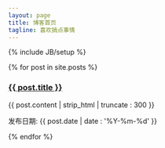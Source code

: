 ```yaml
---
layout: page
title: 博客首页
tagline: 喜欢搞点事情
---
```

{% include JB/setup %}




{% for post in site.posts %}
<div id="article" class="well">
	<div id="article-header">
			<h3><a href="{{post.url}}">{{ post.title }}</a></h3>
		</div>
		<div id="content">
			<p class="text-indent">
				{{ post.content | strip_html | truncate : 300 }}
			</p>
		</div>
		<div id="article-footer">
			<p class="text-right">发布日期: {{ post.date | date : '%Y-%m-%d' }}</p>
		</div>
	</div>
{% endfor %}
